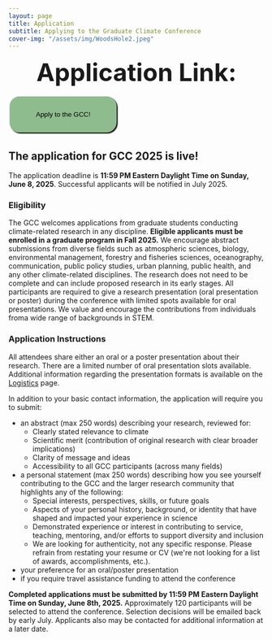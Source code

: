 ```yaml
---
layout: page
title: Application
subtitle: Applying to the Graduate Climate Conference
cover-img: "/assets/img/WoodsHole2.jpeg"
---
```

<p align="center"><font size="20"><strong>Application Link: </strong></font></p>

<style>
.button {
  border: none;
  color: black;
  padding: 1.5rem 3rem;
  text-align: center;
  text-decoration: none;
  display: inline-block;
  margin: 4px 2px;
  transition-duration: 0.3s;
  cursor: pointer;
  background-color: #8FBC8F; 
  border: 4px solid #8FBC8F;
  border-radius: 20px;
  box-shadow: 2px 2px 2px black;
}

.button:hover {
  background-color:lightgray;
  color: #0085A1;
  box-shadow: 2px 2px 2px black;
  text-decoration: underline;
}
</style> 


<div class="text-center">
<a target="_blank" href="https://forms.gle/vCZsuyizsSuYM2Ms6">
<button class="button">Apply to the GCC!</button> </a>
</div>


## The application for GCC 2025 is live! 
The application deadline is __11:59 PM Eastern Daylight Time on Sunday, June 8, 2025__. Successful applicants will be notified in July 2025.

<!-- ### Application for GCC 2024 are closed! -->


### Eligibility
The GCC welcomes applications from graduate students conducting climate-related research in any discipline. __Eligible applicants must be enrolled in a graduate program in Fall 2025.__ We encourage abstract submissions from diverse fields such as atmospheric sciences, biology, environmental management, forestry and fisheries sciences, oceanography, communication, public policy studies, urban planning, public health, and any other climate-related disciplines. The research does not need to be complete and can include proposed research in its early stages. All participants are required to give a research presentation (oral presentation or poster) during the conference with limited spots available for oral presentations. We value and encourage the contributions from individuals froma wide range of backgrounds in STEM.

<!--### Applications for GCC 2025 will begin by mid-May. Please check this site regularly for updates.-->
### Application Instructions

All attendees share either an oral or a poster presentation about their research. There are a limited number of oral presentation slots available. Additional information regarding the presentation formats is available on the [Logistics](https://graduateclimateconference.github.io/logistics/) page.

In addition to your basic contact information, the application will require you to submit:
- an abstract (max 250 words) describing your research, reviewed for:
    - Clearly stated relevance to climate 
    - Scientific merit (contribution of original research with clear broader implications)
    - Clarity of message and ideas
    - Accessibility to all GCC participants (across many fields)
- a personal statement (max 250 words) ​describing how you see yourself contributing to the GCC and the larger research community that highlights any of the following:
    - Special interests, perspectives, skills, or future goals
    - Aspects of your personal history, background, or identity that have shaped and impacted your experience in science
    - Demonstrated experience or interest in contributing to service, teaching, mentoring, and/or efforts to support diversity and inclusion
    - We are looking for authenticity, not any specific response. Please refrain from restating your resume or CV (we're not looking for a list of awards, accomplishments, etc.).
- your preference for an oral/poster presentation
- if you require travel assistance funding to attend the conference

__Completed applications must be submitted by 11:59 PM Eastern Daylight Time on Sunday, June 8th, 2025.__ Approximately 120 participants will be selected to attend the conference. Selection decisions will be emailed back by early July. Applicants also may be contacted for additional information at a later date.
